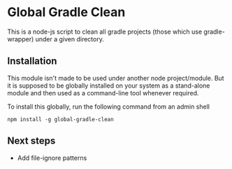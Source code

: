 # Global Gradle Clean

This is a node-js script to clean all gradle projects (those which use gradle-wrapper) under a given directory.

## Installation

This module isn't made to be used under another node project/module. But it is supposed to be globally installed on your system as a stand-alone module and then used as a command-line tool whenever required.

To install this globally, run the following command from an admin shell

```shell
npm install -g global-gradle-clean
```

## Next steps

- Add file-ignore patterns
